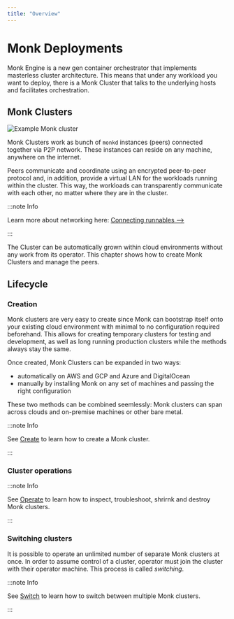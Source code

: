 ```yaml
---
title: "Overview"
---
```


# Monk Deployments

Monk Engine is a new gen container orchestrator that implements masterless cluster architecture. This means that under any workload you want to deploy, there is a Monk Cluster that talks to the underlying hosts and facilitates orchestration.

## Monk Clusters

![Example Monk cluster](/img/docs/cluster.png)

Monk Clusters work as bunch of `monkd` instances (peers) connected together via P2P network. These instances can reside on any machine, anywhere on the internet.

Peers communicate and coordinate using an encrypted peer-to-peer protocol and, in addition, provide a virtual LAN for the workloads running within the cluster. This way, the workloads can transparently communicate with each other, no matter where they are in the cluster.

:::note Info

Learn more about networking here: [Connecting runnables -->](../connecting-runnables.md)

:::

The Cluster can be automatically grown within cloud environments without any work from its operator. This chapter shows how to create Monk Clusters and manage the peers.

## Lifecycle

### Creation

Monk clusters are very easy to create since Monk can bootstrap itself onto your existing cloud environment with minimal to no configuration required beforehand. This allows for creating temporary clusters for testing and development, as well as long running production clusters while the methods always stay the same.

Once created, Monk Clusters can be expanded in two ways:

-   automatically on AWS and GCP and Azure and DigitalOcean
-   manually by installing Monk on any set of machines and passing the right configuration

These two methods can be combined seemlessly: Monk clusters can span across clouds and on-premise machines or other bare metal.

:::note Info

See [Create](cluster-create-1.md) to learn how to create a Monk cluster.

:::

### Cluster operations

:::note Info

See [Operate](cluster-operate-1.md) to learn how to inspect, troubleshoot, shrirnk and destroy Monk clusters.

:::
### Switching clusters

It is possible to operate an unlimited number of separate Monk clusters at once. In order to assume control of a cluster, operator must join the cluster with their operator machine. This process is called _switching_.

:::note Info

See [Switch](cluster-switch-1.md) to learn how to switch between multiple Monk clusters.

:::
